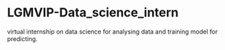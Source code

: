 # LGMVIP-Data_science_intern
virtual internship on data science for analysing data and training model for predicting.
